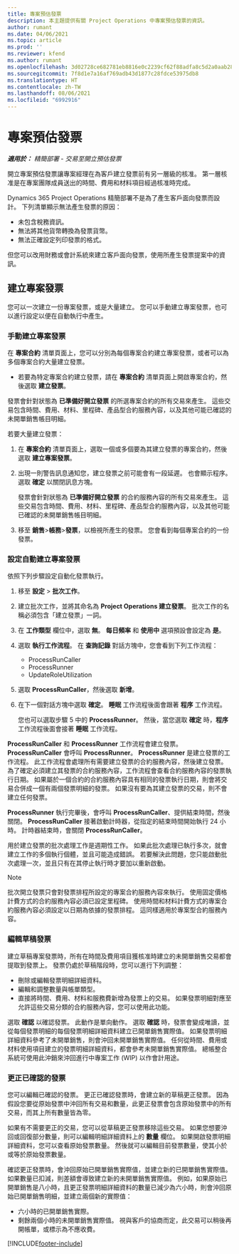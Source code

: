 ```yaml
---
title: 專案預估發票
description: 本主題提供有關 Project Operations 中專案預估發票的資訊。
author: rumant
ms.date: 04/06/2021
ms.topic: article
ms.prod: ''
ms.reviewer: kfend
ms.author: rumant
ms.openlocfilehash: 3d02728ce682781eb8816e0c2239cf62f88adfa8c5d2a0aab280be053c2a5ae6
ms.sourcegitcommit: 7f8d1e7a16af769adb43d1877c28fdce53975db8
ms.translationtype: HT
ms.contentlocale: zh-TW
ms.lasthandoff: 08/06/2021
ms.locfileid: "6992916"
---
```

# <a name="proforma-project-pnvoices"></a>專案預估發票

_**適用於：** 精簡部署 - 交易至開立預估發票_

開立專案預估發票讓專案經理在為客戶建立發票前有另一層級的核准。 第一層核准是在專案團隊成員送出的時間、費用和材料項目經過核准時完成。

Dynamics 365 Project Operations 精簡部署不是為了產生客戶面向發票而設計。 下列清單顯示無法產生發票的原因：

- 未包含稅務資訊。
- 無法將其他貨幣轉換為發票貨幣。
- 無法正確設定列印發票的格式。

但您可以改用財務或會計系統來建立客戶面向發票，使用所產生發票提案中的資訊。

## <a name="creating-project-invoices"></a>建立專案發票

您可以一次建立一份專案發票，或是大量建立。 您可以手動建立專案發票，也可以進行設定以便在自動執行中產生。

### <a name="manually-create-project-invoices"></a>手動建立專案發票 

在 **專案合約** 清單頁面上，您可以分別為每個專案合約建立專案發票，或者可以為多個專案合約大量建立發票。

   - 若要為特定專案合約建立發票，請在 **專案合約** 清單頁面上開啟專案合約，然後選取 **建立發票**。

   發票會針對狀態為 **已準備好開立發票** 的所選專案合約的所有交易來產生。 這些交易包含時間、費用、材料、里程碑、產品型合約服務內容，以及其他可能已確認的未開單銷售帳目明細。

若要大量建立發票：

1. 在 **專案合約** 清單頁面上，選取一個或多個要為其建立發票的專案合約，然後選取 **建立專案發票**。
2. 出現一則警告訊息通知您，建立發票之前可能會有一段延遲。 也會顯示程序。 選取 **確定** 以關閉訊息方塊。

   發票會針對狀態為 **已準備好開立發票** 的合約服務內容的所有交易來產生。 這些交易包含時間、費用、材料、里程碑、產品型合約服務內容，以及其他可能已確認的未開單銷售帳目明細。

3. 移至 **銷售**\>**帳務**\>**發票**，以檢視所產生的發票。 您會看到每個專案合約的一份發票。

### <a name="set-up-automated-creation-of-project-invoices"></a>設定自動建立專案發票 

依照下列步驟設定自動化發票執行。

1. 移至 **設定** \> **批次工作**。
2. 建立批次工作，並將其命名為 **Project Operations 建立發票**。 批次工作的名稱必須包含「建立發票」一詞。
3. 在 **工作類型** 欄位中，選取 **無**。 **每日頻率** 和 **使用中** 選項預設會設定為 **是**。
4. 選取 **執行工作流程**。 在 **查詢記錄** 對話方塊中，您會看到下列工作流程：

    - ProcessRunCaller
    - ProcessRunner
    - UpdateRoleUtilization

5. 選取 **ProcessRunCaller**，然後選取 **新增**。
6. 在下一個對話方塊中選取 **確定**。 **睡眠** 工作流程後面會跟著 **程序** 工作流程。

    您也可以選取步驟 5 中的 **ProcessRunner**。 然後，當您選取 **確定** 時，**程序** 工作流程後面會接著 **睡眠** 工作流程。

**ProcessRunCaller** 和 **ProcessRunner** 工作流程會建立發票。 **ProcessRunCaller** 會呼叫 **ProcessRunner**。 **ProcessRunner** 是建立發票的工作流程。 此工作流程會處理所有需要建立發票的合約服務內容，然後建立發票。 為了確定必須建立其發票的合約服務內容，工作流程會查看合約服務內容的發票執行日期。 如果屬於一個合約的合約服務內容具有相同的發票執行日期，則會將交易合併成一個有兩個發票明細的發票。 如果沒有要為其建立發票的交易，則不會建立任何發票。

**ProcessRunner** 執行完畢後，會呼叫 **ProcessRunCaller**、提供結束時間，然後關閉。 **ProcessRunCaller** 接著啟動計時器，從指定的結束時間開始執行 24 小時。 計時器結束時，會關閉 **ProcessRunCaller**。

用於建立發票的批次處理工作是週期性工作。 如果此批次處理已執行多次，就會建立工作的多個執行個體，並且可能造成錯誤。 若要解決此問題，您只能啟動批次處理一次，並且只有在其停止執行時才要加以重新啟動。

> [!NOTE]
> 批次開立發票只會對發票排程所設定的專案合約服務內容來執行。 使用固定價格計費方式的合約服務內容必須已設定里程碑。 使用時間和材料計費方式的專案合約服務內容必須設定以日期為依據的發票排程。 這同樣適用於專案型合約服務內容。      
 
### <a name="edit-a-draft-invoice"></a>編輯草稿發票

建立草稿專案發票時，所有在時間及費用項目獲核准時建立的未開單銷售交易都會提取到發票上。 發票仍處於草稿階段時，您可以進行下列調整：

- 刪除或編輯發票明細詳細資料。
- 編輯和調整數量與帳單類型。
- 直接將時間、費用、材料和服務費新增為發票上的交易。 如果發票明細對應至允許這些交易分類的合約服務內容，您可以使用此功能。

選取 **確認** 以確認發票。 此動作是單向動作。 選取 **確認** 時，發票會變成唯讀，並從每個發票明細的每個發票明細詳細資料建立已開單銷售實際值。 如果發票明細詳細資料參考了未開單銷售，則會沖回未開單銷售實際值。 任何從時間、費用或材料使用項目建立的發票明細詳細資料，都會參考未開單銷售實際值。 總帳整合系統可使用此沖銷來沖回進行中專案工作 (WIP) 以作會計用途。

### <a name="correct-a-confirmed-invoice"></a>更正已確認的發票

您可以編輯已確認的發票。 更正已確認發票時，會建立新的草稿更正發票。 因為假設您要從原始發票中沖回所有交易和數量，此更正發票會包含原始發票中的所有交易，而其上所有數量皆為零。

如果有不需要更正的交易，您可以從草稿更正發票移除這些交易。 如果您想要沖回或回復部分數量，則可以編輯明細詳細資料上的 **數量** 欄位。 如果開啟發票明細詳細資料，您可以查看原始發票數量。 然後就可以編輯目前發票數量，使其小於或等於原始發票數量。

確認更正發票時，會沖回原始已開單銷售實際值，並建立新的已開單銷售實際值。 如果數量已扣減，則差額會導致建立新的未開單銷售實際值。 例如，如果原始已開單銷售是八小時，且更正發票明細詳細資料的數量已減少為六小時，則會沖回原始已開單銷售明細，並建立兩個新的實際值：

- 六小時的已開單銷售實際。
- 剩餘兩個小時的未開單銷售實際值。 視與客戶的協商而定，此交易可以稍後再開帳單，或標示為不應收費。



[!INCLUDE[footer-include](../../includes/footer-banner.md)]

